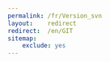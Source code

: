 ```yaml
---
permalink: /fr/Version_svn
layout:    redirect
redirect:  /en/GIT
sitemap:
    exclude: yes
---
```

